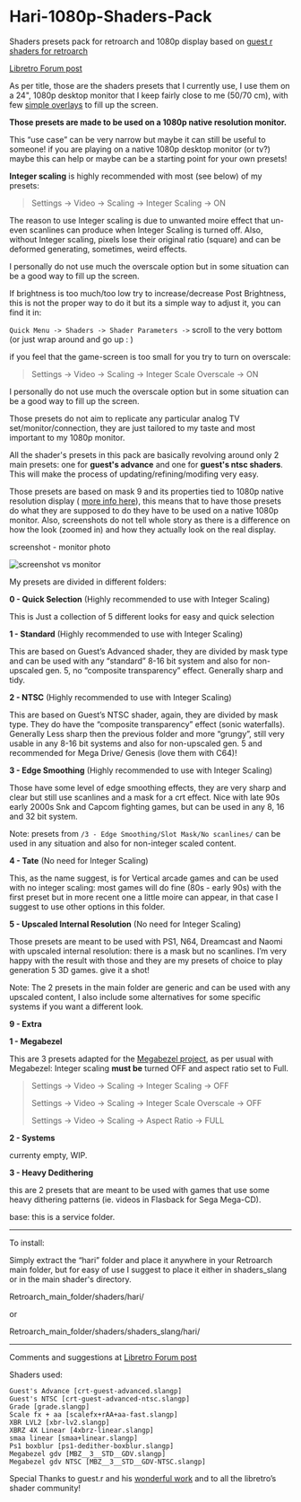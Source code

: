# Hari-1080p-Shaders-Pack

Shaders presets pack for retroarch and 1080p display based on [guest r shaders for retroarch](https://forums.libretro.com/t/new-crt-shader-from-guest-crt-guest-advanced-updates/25444) 


[Libretro Forum post](https://forums.libretro.com/t/haris-1080p-shaders-presets-screenshots/43734)


As per title, those are the shaders presets that I currently use, I use them on a 24", 1080p desktop monitor that I keep fairly close to me (50/70 cm), with few [simple overlays](https://forums.libretro.com/t/overlays-and-integer-scaling/43557) to fill up the screen.

**Those presets are made to be used on a 1080p native resolution monitor.** 

This “use case” can be very narrow but maybe it can still be useful to someone! if you are playing on a native 1080p desktop monitor (or tv?) maybe this can help or maybe can be a starting point for your own presets!




**Integer scaling** is highly recommended with most (see below) of my presets: 

> Settings -> Video -> Scaling -> Integer Scaling -> ON

The reason to use Integer scaling is due to unwanted moire effect that un-even scanlines can produce when Integer Scaling is turned off. Also, without Integer scaling, pixels lose their original ratio (square) and can be deformed generating, sometimes, weird effects. 

I personally do not use much the overscale option but in some situation can be a good way to fill up the screen.

If brightness is too much/too low try to increase/decrease Post Brightness, this is not the proper way to do it but its a simple way to adjust it, you can find it in:

`Quick Menu -> Shaders -> Shader Parameters ->` scroll to the very bottom (or just wrap around and go up : )

if you feel that the game-screen is too small for you try to turn on overscale:

> Settings -> Video -> Scaling -> Integer Scale Overscale -> ON
 
I personally do not use much the overscale option but in some situation can be a good way to fill up the screen.

Those presets do not aim to replicate any particular analog TV set/monitor/connection, they are just tailored to my taste and most important to my 1080p monitor.

All the shader's presets in this pack are basically revolving around only 2 main presets: one for  **guest's advance** and one for **guest's ntsc shaders**. This will make the process of updating/refining/modifing very easy. 

Those presets are based on mask 9 and its properties tied to 1080p native resolution display ( [more info here](https://forums.libretro.com/t/new-crt-shader-from-guest-crt-guest-advanced-updates/25444/4149?u=hari-82)), this means that to have those presets do what they are supposed to do they have to be used on a native 1080p monitor. Also, screenshots do not tell whole story as there is a difference on how the look (zoomed in) and how they actually look on the real display.

screenshot - monitor photo

![screenshot vs monitor](https://github.com/Hari-82/Hari-1080p-Shaders-Pack/assets/59340968/c0d1b569-07df-4c2f-9704-db7b87c845d0)


My presets are divided in different folders:


**0 - Quick Selection**  (Highly recommended to use with Integer Scaling)

This is Just a collection of 5 different looks for easy and quick selection

**1 - Standard** (Highly recommended to use with Integer Scaling)

This are based on Guest’s Advanced shader, they are divided by mask type and can be used with any “standard” 8-16 bit system and also for non-upscaled gen. 5, no “composite transparency” effect. Generally sharp and tidy.

**2 - NTSC** (Highly recommended to use with Integer Scaling)

This are based on Guest’s NTSC shader, again, they are divided by mask type. They do have the “composite transparency” effect (sonic waterfalls). Generally Less sharp then the previous folder and more “grungy”, still very usable in any 8-16 bit systems and also for non-upscaled gen. 5 and recommended for Mega Drive/ Genesis (love them with C64)!

**3 - Edge Smoothing** (Highly recommended to use with Integer Scaling)

Those have some level of edge smoothing effects, they are very sharp and clear but still use scanlines and a mask for a crt effect. Nice with late 90s early 2000s Snk and Capcom fighting games, but can be used in any 8, 16 and 32 bit system. 

Note: presets from `/3 - Edge Smoothing/Slot Mask/No scanlines/` can be used in any situation and also for non-integer scaled content. 

**4 - Tate** (No need for Integer Scaling)

This, as the name suggest, is for Vertical arcade games and can be used with no integer scaling: most games will do fine (80s - early 90s) with the first preset but in more recent one a little moire can appear, in that case I suggest to use other options in this folder.

**5 - Upscaled Internal Resolution** (No need for Integer Scaling)

Those presets are meant to be used with PS1, N64, Dreamcast and Naomi with upscaled internal resolution: there is a mask but no scanlines. I’m very happy with the result with those and they are my presets of choice to play generation 5 3D games. give it a shot!

Note: The 2 presets in the main folder are generic and can be used with any upscaled content, I also include some alternatives for some specific systems if you want a different look. 

**9 - Extra**

   **1 - Megabezel**

This are 3 presets adapted for the [Megabezel project](https://forums.libretro.com/t/mega-bezel-reflection-shader-feedback-and-updates/25512/6723), as per usual with Megabezel: Integer scaling **must be** turned OFF and aspect ratio set to Full.

> Settings -> Video -> Scaling -> Integer Scaling -> OFF
> 
> Settings -> Video -> Scaling -> Integer Scale Overscale -> OFF
> 
> Settings -> Video -> Scaling -> Aspect Ratio -> FULL

   **2 - Systems**

currenty empty, WIP.

   **3 - Heavy Dedithering**

this are 2 presets that are meant to be used with games that use some heavy dithering patterns (ie. videos in Flasback for Sega Mega-CD). 


base: this is a service folder.


_________________________________________


To install:

 Simply extract the “hari” folder and place it anywhere in your Retroarch main folder, but for easy of use I suggest to place it either in shaders_slang or in the main shader's directory.

Retroarch_main_folder/shaders/hari/

or 

Retroarch_main_folder/shaders/shaders_slang/hari/

_________________________________________

Comments and suggestions at [Libretro Forum post](https://forums.libretro.com/t/haris-1080p-shaders-presets-screenshots/43734)

Shaders used:

    Guest's Advance [crt-guest-advanced.slangp]
    Guest's NTSC [crt-guest-advanced-ntsc.slangp]
    Grade [grade.slangp]
    Scale fx + aa [scalefx+rAA+aa-fast.slangp]
    XBR LVL2 [xbr-lv2.slangp]
    XBRZ 4X Linear [4xbrz-linear.slangp]
    smaa linear [smaa+linear.slangp]
    Ps1 boxblur [ps1-dedither-boxblur.slangp]
    Megabezel gdv [MBZ__3__STD__GDV.slangp]
    Megabezel gdv NTSC [MBZ__3__STD__GDV-NTSC.slangp]


Special Thanks to guest.r and his [wonderful work](https://forums.libretro.com/t/new-crt-shader-from-guest-crt-guest-advanced-updates/25444) and to all the libretro’s shader community!
